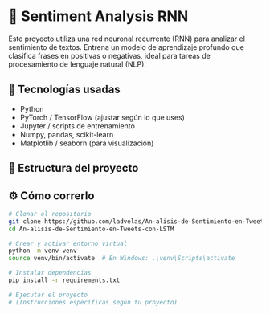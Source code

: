 # 🧠 Sentiment Analysis RNN

Este proyecto utiliza una red neuronal recurrente (RNN) para analizar el sentimiento de textos. Entrena un modelo de aprendizaje profundo que clasifica frases en positivas o negativas, ideal para tareas de procesamiento de lenguaje natural (NLP).

## 🚀 Tecnologías usadas

- Python
- PyTorch / TensorFlow (ajustar según lo que uses)
- Jupyter / scripts de entrenamiento
- Numpy, pandas, scikit-learn
- Matplotlib / seaborn (para visualización)

## 📂 Estructura del proyecto


## ⚙️ Cómo correrlo

```bash
# Clonar el repositorio
git clone https://github.com/ladvelas/An-alisis-de-Sentimiento-en-Tweets-con-LSTM.git
cd An-alisis-de-Sentimiento-en-Tweets-con-LSTM

# Crear y activar entorno virtual
python -m venv venv
source venv/bin/activate  # En Windows: .\venv\Scripts\activate

# Instalar dependencias
pip install -r requirements.txt

# Ejecutar el proyecto
# (Instrucciones específicas según tu proyecto)




